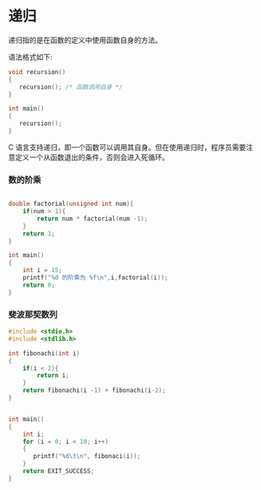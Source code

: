 # 递归

递归指的是在函数的定义中使用函数自身的方法。

语法格式如下:
```c
void recursion()
{
   recursion(); /* 函数调用自身 */
}

int main()
{
   recursion();
}
```

C 语言支持递归，即一个函数可以调用其自身。但在使用递归时，程序员需要注意定义一个从函数退出的条件，否则会进入死循环。

### 数的阶乘

```c

double factorial(unsigned int num){
    if(num > 1){
        return num * factorial(num -1);
    }
    return 1;
}

int main()
{
    int i = 15;
    printf("%d 的阶乘为 %f\n",i,factorial(i));
    return 0;
}
```


### 斐波那契数列

```c
#include <stdio.h>
#include <stdlib.h>

int fibonachi(int i)
{
    if(i < 2){
        return i;
    }
    return fibonachi(i -1) + fibonachi(i-2);
}


int main()
{
    int i;
    for (i = 0; i < 10; i++)
    {
       printf("%d\t\n", fibonaci(i));
    }
    return EXIT_SUCCESS;
}
```